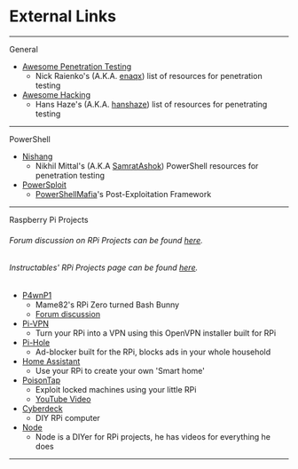 # External Links

--------
General
- [Awesome Penetration Testing](https://github.com/enaqx/awesome-pentest)
  - Nick Raienko's (A.K.A. [enaqx](https://github.com/enaqx)) list of resources for penetration testing
- [Awesome Hacking](https://github.com/hanshaze/Awesome-Hacking)
  - Hans Haze's (A.K.A. [hanshaze](https://github.com/hanshaze)) list of resources for penetrating testing
--------
PowerShell
- [Nishang](https://github.com/samratashok/nishang)
  - Nikhil Mittal's (A.K.A [SamratAshok](https://github.com/samratashok)) PowerShell resources for penetration testing
- [PowerSploit](https://github.com/PowerShellMafia/PowerSploit)
  - [PowerShellMafia](https://github.com/PowerShellMafia)'s Post-Exploitation Framework
--------
Raspberry Pi Projects
###### Forum discussion on RPi Projects can be found [here](https://forums.hak5.org/topic/39850-pi-projects/?tab=comments#comment-284886).
###### Instructables' RPi Projects page can be found [here](http://www.instructables.com/id/Raspberry-Pi-Projects/).
- [P4wnP1](https://github.com/mame82/P4wnP1)
  - Mame82's RPi Zero turned Bash Bunny
  - [Forum discussion](https://forums.hak5.org/topic/41694-p4wnp1/?tab=comments#comment-296235)
- [Pi-VPN](https://github.com/pivpn/pivpn)
  - Turn your RPi into a VPN using this OpenVPN installer built for RPi
- [Pi-Hole](https://pi-hole.net)
  - Ad-blocker built for the RPi, blocks ads in your whole household
- [Home Assistant](https://home-assistant.io/)
  - Use your RPi to create your own 'Smart home'
- [PoisonTap](https://samy.pl/poisontap/)
  - Exploit locked machines using your little RPi
  - [YouTube Video](https://www.youtube.com/watch?v=Aatp5gCskvk)
- [Cyberdeck](https://www.reddit.com/r/cyberDeck/)
  - DIY RPi computer
- [Node](https://n-o-d-e.net/)
  - Node is a DIYer for RPi projects, he has videos for everything he does
--------
